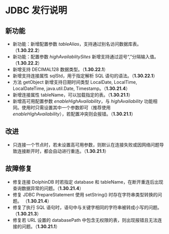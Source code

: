 # JDBC 发行说明

## 新功能

* 新功能：新增配置参数 *tableAlias*，支持通过别名访问数据库表。（**1.30.22.2**）
* 新功能：配置参数 *highAvailablitySites* 新增支持通过逗号“,”分隔输入值。（**1.30.22.2**）
* 新增支持 DECIMAL128 数据类型。（**1.30.22.1**）
* 新增支持连接属性 sqlStd，用于指定解析 SQL 语句的语法。（**1.30.22.1**）
* 方法 getObject 新增支持日期时间类型 LocalDate, LocalTime, LocalDateTime, java.util.Date, Timestamp。（**1.30.21.4**）
* 新增连接属性 tableName，可以加载指定的表。（**1.30.21.1**）
* 新增高可用配置参数 *enableHighAvailability*，与 *highAvailability* 功能相同。使用时只需设置其中一个参数即可（推荐使用 *enableHighAvailability*），若配置冲突则会报错。（**1.30.21.1**）

## 改进

* 只连接一个节点时，若未设置高可用参数，则默认在连接失败或因网络问题导致连接断开时，都会自动进行重连。（**1.30.21.1**）

## 故障修复

* 修复连接 DolphinDB 时若指定 database 和 tableName，在断开重连后出现查询数据异常的问题。（**1.30.21.4**）
* 修复 JDBC PrepareStatement 使用 setString() 时存在字符串类型转换的问题。 （**1.30.21.4**）
* 修复了执行 SQL 语句时，语句中与关键字相同的字符串被转成小写的问题。 （**1.30.21.3**）
* 修复若 URL 设置的 databasePath 中包含无权限的表，则出现报错且无法连接的问题。（**1.30.21.1**）
